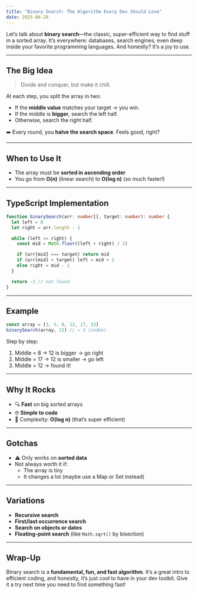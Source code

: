 ```yaml
---
title: "Binary Search: The Algorithm Every Dev Should Love"
date: 2025-06-20
---
```


Let’s talk about **binary search**—the classic, super-efficient way to find stuff in a sorted array. It’s everywhere: databases, search engines, even deep inside your favorite programming languages. And honestly? It’s a joy to use.

---

## The Big Idea

> Divide and conquer, but make it chill.

At each step, you split the array in two:

- If the **middle value** matches your target → you win.
- If the middle is **bigger**, search the left half.
- Otherwise, search the right half.

➡️ Every round, you **halve the search space**. Feels good, right?

---

## When to Use It

- The array must be **sorted in ascending order**
- You go from **O(n)** (linear search) to **O(log n)** (so much faster!)

---

## TypeScript Implementation

```ts
function binarySearch(arr: number[], target: number): number {
  let left = 0
  let right = arr.length - 1

  while (left <= right) {
    const mid = Math.floor((left + right) / 2)

    if (arr[mid] === target) return mid
    if (arr[mid] < target) left = mid + 1
    else right = mid - 1
  }

  return -1 // not found
}
```

---

## Example

```ts
const array = [3, 5, 8, 12, 17, 23]
binarySearch(array, 12) // → 3 (index)
```

Step by step:

1. Middle = 8 → 12 is bigger → go right
2. Middle = 17 → 12 is smaller → go left
3. Middle = 12 → found it!

---

## Why It Rocks

* 🔍 **Fast** on big sorted arrays
* 🤓 **Simple to code**
* 🧠 Complexity: **O(log n)** (that’s super efficient)

---

## Gotchas

* ⚠️ Only works on **sorted data**
* Not always worth it if:
  * The array is tiny
  * It changes a lot (maybe use a Map or Set instead)

---

## Variations

* **Recursive search**
* **First/last occurrence search**
* **Search on objects or dates**
* **Floating-point search** (like `Math.sqrt()` by bisection)

---

## Wrap-Up

Binary search is a **fundamental, fun, and fast algorithm**. It’s a great intro to efficient coding, and honestly, it’s just cool to have in your dev toolkit. Give it a try next time you need to find something fast!
